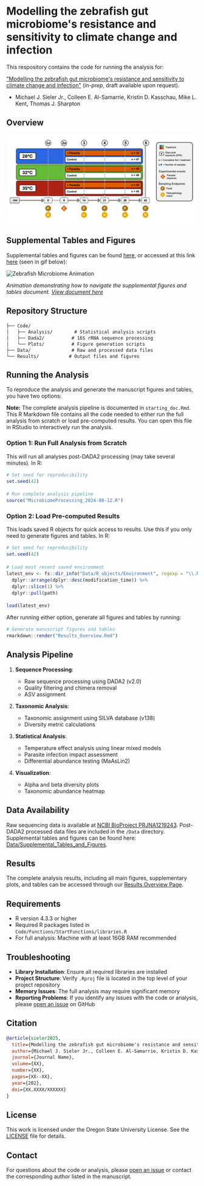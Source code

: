 # Modelling the zebrafish gut microbiome's resistance and sensitivity to climate change and infection

This respository contains the code for running the analysis for:

["Modelling the zebrafish gut microbiome's resistance and sensitivity to climate change and infection"](https://sielerjm.github.io/Sieler2025__ZF_Temperature_Parasite/Results_Overview.html) (*in-prep*, draft available upon request). 
* Michael J. Sieler Jr., Colleen E. Al-Samarrie, Kristin D. Kasschau, Mike L. Kent, Thomas J. Sharpton



## Overview

![Experimental Design Overview](Media/ExperimentalDesignSchematic.png)

## Supplemental Tables and Figures

Supplemental tables and figures can be found [here](https://github.com/sielerjm/Sieler2025__ZF_Temperature_Parasite/tree/main/Results/Supplemental_Tables_and_Figures), or accessed at this link [here](https://sielerjm.github.io/Sieler2025__ZF_Temperature_Parasite/Results_Overview.html) (seen in gif below):


![Zebrafish Microbiome Animation](Media/0210/0210.gif)

*Animation demonstrating how to navigate the supplemental figures and tables document. [View document here](https://sielerjm.github.io/Sieler2025__ZF_Temperature_Parasite/Results_Overview.html)*




## Repository Structure

    ├── Code/
    │   ├── Analysis/        # Statistical analysis scripts
    │   ├── Dada2/          # 16S rRNA sequence processing
    │   └── Plots/          # Figure generation scripts
    ├── Data/               # Raw and processed data files
    └── Results/           # Output files and figures

## Running the Analysis

To reproduce the analysis and generate the manuscript figures and tables, you have two options:

**Note:** The complete analysis pipeline is documented in `starting_doc.Rmd`. This R Markdown file contains all the code needed to either run the full analysis from scratch or load pre-computed results. You can open this file in RStudio to interactively run the analysis.

### Option 1: Run Full Analysis from Scratch
This will run all analyses post-DADA2 processing (may take several minutes). In R:

```r
# Set seed for reproducibility
set.seed(42)

# Run complete analysis pipeline
source("MicrobiomeProcessing_2024-08-12.R")
```

### Option 2: Load Pre-computed Results
This loads saved R objects for quick access to results. Use this if you only need to generate figures and tables. In R:

```r
# Set seed for reproducibility
set.seed(42)

# Load most recent saved environment
latest_env <- fs::dir_info("Data/R_objects/Environment", regexp = "\\.RData$") %>% 
  dplyr::arrange(dplyr::desc(modification_time)) %>% 
  dplyr::slice(1) %>% 
  dplyr::pull(path)

load(latest_env)
```

After running either option, generate all figures and tables by running:

```r
# Generate manuscript figures and tables
rmarkdown::render("Results_Overview.Rmd")
```

## Analysis Pipeline

1. **Sequence Processing**:
   - Raw sequence processing using DADA2 (v2.0)
   - Quality filtering and chimera removal
   - ASV assignment

2. **Taxonomic Analysis**:
   - Taxonomic assignment using SILVA database (v138)
   - Diversity metric calculations

3. **Statistical Analysis**:
   - Temperature effect analysis using linear mixed models
   - Parasite infection impact assessment
   - Differential abundance testing (MaAsLin2)

4. **Visualization**:
   - Alpha and beta diversity plots
   - Taxonomic abundance heatmap

## Data Availability

Raw sequencing data is available at [NCBI BioProject PRJNA1219243](https://www.ncbi.nlm.nih.gov/bioproject/PRJNA1219243). Post-DADA2 processed data files are included in the `/Data` directory. Supplemental tables and figures can be found here: [Data/Supplemental_Tables_and_Figures](https://github.com/sielerjm/Sieler2025__ZF_Temperature_Parasite/tree/main/Data/Supplemental_Tables_and_Figures).

## Results

The complete analysis results, including all main figures, supplementary plots, and tables can be accessed through our [Results Overview Page](https://sielerjm.github.io/Sieler2025__ZF_Temperature_Parasite/Results_Overview.html).

## Requirements

- R version 4.3.3 or higher
- Required R packages listed in `Code/Functions/StartFunctions/libraries.R`
- For full analysis: Machine with at least 16GB RAM recommended

## Troubleshooting

* **Library Installation**: Ensure all required libraries are installed
* **Project Structure**: Verify `.Rproj` file is located in the top level of your project repository
* **Memory Issues**: The full analysis may require significant memory
* **Reporting Problems**: If you identify any issues with the code or analysis, please [open an issue](https://github.com/sielerjm/Sieler2025__ZF_Temperature_Parasite/issues) on GitHub

## Citation

```bibtex
@article{sieler2025,
  title={Modelling the zebrafish gut microbiome's resistance and sensitivity to climate change and infection},
  author={Michael J. Sieler Jr., Colleen E. Al-Samarrie, Kristin D. Kasschau, Mike L. Kent, Thomas J. Sharpton},
  journal={Journal Name},
  volume={XX},
  number={XX},
  pages={XX--XX},
  year={202},
  doi={XX.XXXX/XXXXXX}
}
```
## License

This work is licensed under the Oregon State University License. See the [LICENSE](LICENSE.md) file for details.

## Contact

For questions about the code or analysis, please [open an issue](https://github.com/sielerjm/Sieler2025__ZF_Temperature_Parasite/issues) or contact the corresponding author listed in the manuscript.


